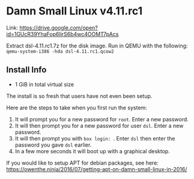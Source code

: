# Damn Small Linux v4.11.rc1

Link: https://drive.google.com/open?id=1GUcR39YhaFop6IirS6b4wc4OOMT7pAcs

Extract dsl-4.11.rc1.7z for the disk image. Run in QEMU with the following: `qemu-system-i386 -hda dsl-4.11.rc1.qcow2`

## Install Info
- 1 GiB in total virtual size

The install is so fresh that users have not even been setup.

Here are the steps to take when you first run the system:
1. It will prompt you for a new password for `root`. Enter a new password.
2. It will then prompt you for a new password for user `dsl`. Enter a new password.
3. It will then prompt you with `box login: `. Enter `dsl` then enter the password you gave `dsl` earlier.
4. In a few more seconds it will boot up with a graphical desktop.

If you would like to setup APT for debian packages, see here: https://owenthe.ninja/2016/07/getting-apt-on-damn-small-linux-in-2016/
